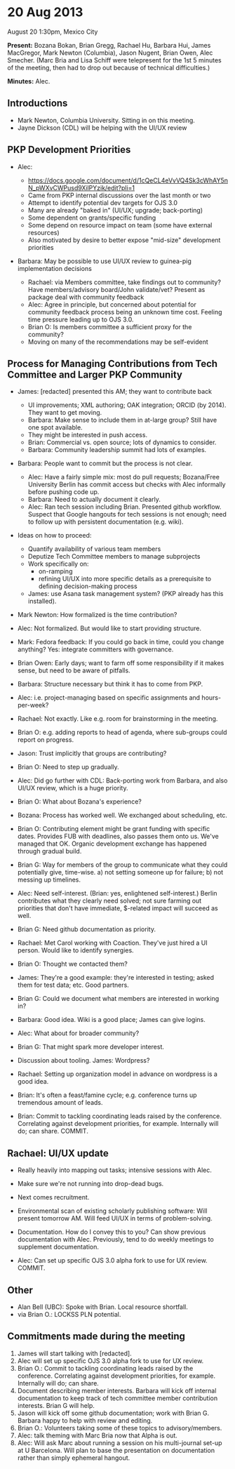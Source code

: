 # 20 Aug 2013

August 20 1:30pm, Mexico City

**Present:** Bozana Bokan, Brian Gregg, Rachael Hu, Barbara Hui, James MacGregor, Mark Newton (Columbia), Jason Nugent, Brian Owen, Alec Smecher. (Marc Bria and Lisa Schiff were telepresent for the 1st 5 minutes of the meeting, then had to drop out because of technical difficulties.)

**Minutes:** Alec.

Introductions
-------------

-   Mark Newton, Columbia University. Sitting in on this meeting.
-   Jayne Dickson (CDL) will be helping with the UI/UX review

PKP Development Priorities
--------------------------

-   Alec:
    -   <https://docs.google.com/document/d/1cQeCL4eVvVQ4Sk3cWhAY5nN_pWXvCWPusd9XilPYzik/edit?pli=1>
    -   Came from PKP internal discussions over the last month or two
    -   Attempt to identify potential dev targets for OJS 3.0
    -   Many are already "baked in" (UI/UX; upgrade; back-porting)
    -   Some dependent on grants/specific funding
    -   Some depend on resource impact on team (some have external resources)
    -   Also motivated by desire to better expose "mid-size" development priorities

-   Barbara: May be possible to use UI/UX review to guinea-pig implementation decisions
    -   Rachael: via Members committee, take findings out to community? Have members/advisory board/John validate/vet? Present as package deal with community feedback
    -   Alec: Agree in principle, but concerned about potential for community feedback process being an unknown time cost. Feeling time pressure leading up to OJS 3.0.
    -   Brian O: Is members committee a sufficient proxy for the community?
    -   Moving on many of the recommendations may be self-evident

Process for Managing Contributions from Tech Committee and Larger PKP Community
-------------------------------------------------------------------------------

-   James: [redacted] presented this AM; they want to contribute back
    -   UI improvements; XML authoring; OAK integration; ORCID (by 2014). They want to get moving.
    -   Barbara: Make sense to include them in at-large group? Still have one spot available.
    -   They might be interested in push access.
    -   Brian: Commercial vs. open source; lots of dynamics to consider.
    -   Barbara: Community leadership summit had lots of examples.

-   Barbara: People want to commit but the process is not clear.
    -   Alec: Have a fairly simple mix: most do pull requests; Bozana/Free University Berlin has commit access but checks with Alec informally before pushing code up.
    -   Barbara: Need to actually document it clearly.
    -   Alec: Ran tech session including Brian. Presented github workflow. Suspect that Google hangouts for tech sessions is not enough; need to follow up with persistent documentation (e.g. wiki).

-   Ideas on how to proceed:
    -   Quantify availability of various team members
    -   Deputize Tech Committee members to manage subprojects
    -   Work specifically on:
        -   on-ramping
        -   refining UI/UX into more specific details as a prerequisite to defining decision-making process
    -   James: use Asana task management system? (PKP already has this installed).

-   Mark Newton: How formalized is the time contribution?

-   Alec: Not formalized. But would like to start providing structure.

-   Mark: Fedora feedback: If you could go back in time, could you change anything? Yes: integrate committers with governance.

-   Brian Owen: Early days; want to farm off some responsibility if it makes sense, but need to be aware of pitfalls.

-   Barbara: Structure necessary but think it has to come from PKP.

-   Alec: i.e. project-managing based on specific assignments and hours-per-week?

-   Rachael: Not exactly. Like e.g. room for brainstorming in the meeting.

-   Brian O: e.g. adding reports to head of agenda, where sub-groups could report on progress.

-   Jason: Trust implicitly that groups are contributing?

-   Brian O: Need to step up gradually.

-   Alec: Did go further with CDL: Back-porting work from Barbara, and also UI/UX review, which is a huge priority.

-   Brian O: What about Bozana's experience?

-   Bozana: Process has worked well. We exchanged about scheduling, etc.

-   Brian O: Contributing element might be grant funding with specific dates. Provides FUB with deadlines, also passes them onto us. We've managed that OK. Organic development exchange has happened through gradual build.

-   Brian G: Way for members of the group to communicate what they could potentially give, time-wise. a) not setting someone up for failure; b) not messing up timelines.

-   Alec: Need self-interest. (Brian: yes, enlightened self-interest.) Berlin contributes what they clearly need solved; not sure farming out priorities that don't have immediate, \$-related impact will succeed as well.

-   Brian G: Need github documentation as priority.

-   Rachael: Met Carol working with Coaction. They've just hired a UI person. Would like to identify synergies.

-   Brian O: Thought we contacted them?

-   James: They're a good example: they're interested in testing; asked them for test data; etc. Good partners.

-   Brian G: Could we document what members are interested in working in?

-   Barbara: Good idea. Wiki is a good place; James can give logins.

-   Alec: What about for broader community?

-   Brian G: That might spark more developer interest.

-   Discussion about tooling. James: Wordpress?

-   Rachael: Setting up organization model in advance on wordpress is a good idea.

-   Brian: It's often a feast/famine cycle; e.g. conference turns up tremendous amount of leads.

-   Brian: Commit to tackling coordinating leads raised by the conference. Correlating against development priorities, for example. Internally will do; can share. COMMIT.

Rachael: UI/UX update
---------------------

-   Really heavily into mapping out tasks; intensive sessions with Alec.

-   Make sure we're not running into drop-dead bugs.

-   Next comes recruitment.

-   Environmental scan of existing scholarly publishing software: Will present tomorrow AM. Will feed UI/UX in terms of problem-solving.

-   Documentation. How do I convey this to you? Can show previous documentation with Alec. Previously, tend to do weekly meetings to supplement documentation.

-   Alec: Can set up specific OJS 3.0 alpha fork to use for UX review. COMMIT.

Other
-----

-   Alan Bell (UBC): Spoke with Brian. Local resource shortfall.
-   via Brian O.: LOCKSS PLN potential.

Commitments made during the meeting
-----------------------------------

1.  James will start talking with [redacted].
2.  Alec will set up specific OJS 3.0 alpha fork to use for UX review.
3.  Brian O.: Commit to tackling coordinating leads raised by the conference. Correlating against development priorities, for example. Internally will do; can share.
4.  Document describing member interests. Barbara will kick off internal documentation to keep track of tech committee member contribution interests. Brian G will help.
5.  Jason will kick off some github documentation; work with Brian G. Barbara happy to help with review and editing.
6.  Brian O.: Volunteers taking some of these topics to advisory/members.
7.  Alec: talk theming with Marc Bria now that Alpha is out.
8.  Alec: Will ask Marc about running a session on his multi-journal set-up at U Barcelona. Will plan to base the presentation on documentation rather than simply ephemeral hangout.
